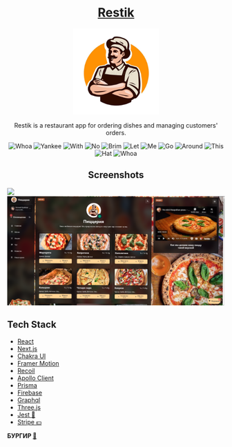 <div align="center">
	<h1><a href="https://restik.vercel.app/">Restik</a></h1>
	<img src="public/favicon.png" alt="Logo" width="200"/>

Restik is a restaurant app for ordering dishes and managing customers' orders.

<img src="screenshots/spin.gif" alt="Whoa" width="50"/>	
<img src="screenshots/spin.gif" alt="Yankee" width="50"/>	
<img src="screenshots/spin.gif" alt="With" width="50"/>
<img src="screenshots/spin.gif" alt="No" width="50"/>
<img src="screenshots/spin.gif" alt="Brim" width="50"/>	
<img src="screenshots/spin.gif" alt="Let" width="50"/>
<img src="screenshots/spin.gif" alt="Me" width="50"/>
<img src="screenshots/spin.gif" alt="Go" width="50"/>	
<img src="screenshots/spin.gif" alt="Around" width="50"/>
<img src="screenshots/spin.gif" alt="This" width="50"/>
<img src="screenshots/spin.gif" alt="Hat" width="50"/>
<img src="screenshots/spin.gif" alt="Whoa" width="50"/>
	
<h2>Screenshots</h2>

</div>

<img src="screenshots/flow 🗿.gif"/>  
<img src="screenshots/menu.png"/>  

## Tech Stack

- [React](https://reactjs.org/)
- [Next.js](https://nextjs.org/)
- [Chakra UI](https://next.chakra-ui.com/)
- [Framer Motion](https://www.framer.com/motion/)
- [Recoil](https://recoiljs.org/)
- [Apollo Client](https://www.apollographql.com/docs/react/)
- [Prisma](https://prisma.io/)
- [Firebase](https://firebase.google.com/)
- [Graphql](https://graphql.org/)
- [Three.js](https://threejs.org/)
- [Jest 🤡](https://jestjs.io/)
- [Stripe 💵](https://stripe.com/)

<b> БУРГИР <a href="https://restik.vercel.app/">🍔</a></b>
